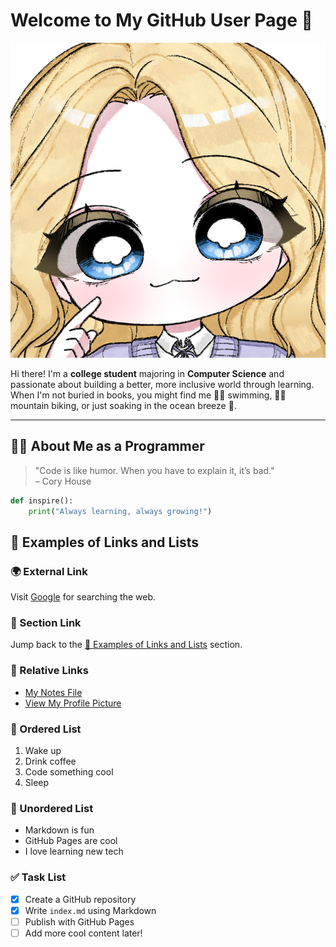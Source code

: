 # Welcome to My GitHub User Page 👋
![A photo of me](profile.png)

Hi there! I'm a **college student** majoring in **Computer Science** and passionate about building a better, more inclusive world through learning.  
When I'm not buried in books, you might find me 🏊‍♀️ swimming, 🚴‍♂️ mountain biking, or just soaking in the ocean breeze 🌊.

---

## 🧑‍💻 About Me as a Programmer

> "Code is like humor. When you have to explain it, it’s bad."  
> – Cory House

```python
def inspire():
    print("Always learning, always growing!")
```
## 🔗 Examples of Links and Lists

### 🌍 External Link
Visit [Google](https://www.google.com) for searching the web.

### 📄 Section Link
Jump back to the [🔗 Examples of Links and Lists](#-examples-of-links-and-lists) section.

### 📁 Relative Links
- [My Notes File](notes.md)
- [View My Profile Picture](profile.png)

### 🔢 Ordered List
1. Wake up
2. Drink coffee
3. Code something cool
4. Sleep

### 🔹 Unordered List
- Markdown is fun
- GitHub Pages are cool
- I love learning new tech

### ✅ Task List
- [x] Create a GitHub repository
- [x] Write `index.md` using Markdown
- [ ] Publish with GitHub Pages
- [ ] Add more cool content later!
